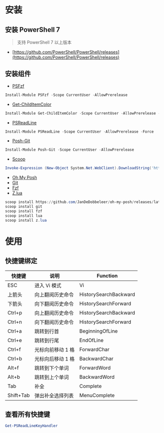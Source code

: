 # 安装

## 安装 PowerShell 7

> 支持 PowerShell 7 以上版本

* [https://github.com/PowerShell/PowerShell/releases](https://github.com/PowerShell/PowerShell/releases)

## 安装组件
* [PSFzf](https://www.powershellgallery.com/packages/PSFzf)
```powershell
Install-Module PSFzf -Scope CurrentUser -AllowPrerelease
```
* [Get-ChildItemColor](https://www.powershellgallery.com/packages/Get-ChildItemColor)
```powershell
Install-Module Get-ChildItemColor -Scope CurrentUser -AllowPrerelease -AllowClobber
```
* [PSReadLine](https://www.powershellgallery.com/packages/PSReadLine)
```powershell
Install-Module PSReadLine -Scope CurrentUser -AllowPrerelease -Force
```
* [Posh-Git](https://github.com/dahlbyk/posh-git)
```powershell
Install-Module Posh-Git -Scope CurrentUser -AllowPrerelease
```
* [Scoop](https://scoop.sh)
```powershell
Invoke-Expression (New-Object System.Net.WebClient).DownloadString('https://get.scoop.sh')
```
* [Oh My Posh](https://ohmyposh.dev)
* [Git](https://git-scm.com)
* [Fzf](https://github.com/junegunn/fzf)
* [Z.lua](https://github.com/skywind3000/z.lua)
```powershell
scoop install https://github.com/JanDeDobbeleer/oh-my-posh/releases/latest/download/oh-my-posh.json
scoop install git
scoop install fzf
scoop install lua
scoop install z.lua
```

# 使用

## 快捷键绑定

| 快捷键    | 说明              | Function              |
| --------- | ----------------- | --------------------- |
| ESC       | 进入 Vi 模式      | Vi                    |
| 上箭头    | 向上翻阅历史命令  | HistorySearchBackward |
| 下箭头    | 向下翻阅历史命令  | HistorySearchForward  |
| Ctrl+p    | 向上翻阅历史命令  | HistorySearchBackward |
| Ctrl+n    | 向下翻阅历史命令  | HistorySearchForward  |
| Ctrl+a    | 跳转到行首        | BeginningOfLine       |
| Ctrl+e    | 跳转到行尾        | EndOfLine             |
| Ctrl+f    | 光标向前移动 1 格 | ForwardChar           |
| Ctrl+b    | 光标向后移动 1 格 | BackwardChar          |
| Alt+f     | 跳转到下个单词    | ForwardWord           |
| Alt+b     | 跳转到上个单词    | BackwardWord          |
| Tab       | 补全              | Complete              |
| Shift+Tab | 弹出补全选择列表  | MenuComplete          |

## 查看所有快捷键

```powershell
Get-PSReadLineKeyHandler
```